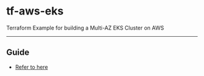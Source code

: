 # tf-aws-eks
Terraform Example for building a Multi-AZ EKS Cluster on AWS

---
## Guide
- [Refer to here](https://route179.wordpress.com/2020/06/09/provision-an-aws-eks-cluster-with-terraform/)